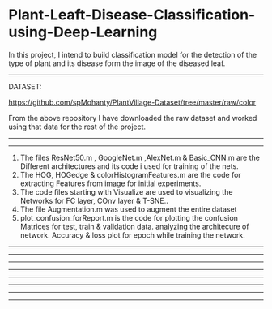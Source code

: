 # Plant-Leaft-Disease-Classification-using-Deep-Learning
In this project, I intend to build classification model for the detection of the type of plant and its disease form the image of the diseased leaf.
*************************************************************************
DATASET:

https://github.com/spMohanty/PlantVillage-Dataset/tree/master/raw/color

From the above repository I have downloaded the raw dataset and worked
using that data for the rest of the project.

*************************************************************************
*************************************************************************
1) The files ResNet50.m , GoogleNet.m ,AlexNet.m & Basic_CNN.m are the 
   Different architectures and its code i used for training of the nets.
2) The HOG, HOGedge & colorHistogramFeatures.m are the code for extracting
   Features from image for initial experiments.
3) The code files starting with Visualize are used to visualizing the 
   Networks for FC layer, COnv layer & T-SNE..
4) The file Augmentation.m was used to  augment the entire dataset
5) plot_confusion_forReport.m is the code for plotting the confusion 
   Matrices for test, train & validation data.
   analyzing the architecure of network.
   Accuracy & loss plot for epoch while training the network.
*************************************************************************
*************************************************************************
*************************************************************************
*************************************************************************
*************************************************************************
*************************************************************************
*************************************************************************
*************************************************************************
